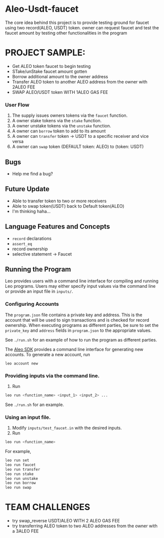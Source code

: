 # Aleo-Usdt-faucet
The core idea behind this project is to provide testing ground for faucet using two record(ALEO, USDT) token. owner can request faucet and test the faucet amount by testing other functionalities in the program 

# PROJECT SAMPLE:
* Get ALEO token faucet to begin testing
* STake/unStake faucet amount gotten 
* Borrow additional amount to the owner address
* Transfer ALEO token to another ALEO address from the owner with 2ALEO FEE
* SWAP ALEO/USDT token WITH 1ALEO GAS FEE


### User Flow
1. The supply issues owners tokens via the `faucet` function.
2. A owner stake tokens via the `stake` function.
3. A owner unstake tokens via the `unstake` function.
4. A owner can `borrow` token to add to its amount
5. A owner can `transfer` token -> USDT to a specific receiver and vice versa
6. A owner can `swap` token (DEFAULT token: ALEO) to (token: USDT)

## Bugs

- Help me find a bug?


## Future Update
- Able to transfer token to two or more receivers
- Able to swap token(USDT) back to Default token(ALEO)
- I'm thinking haha...

## Language Features and Concepts
- `record` declarations
- `assert_eq`
- record ownership
- selective statement -> Faucet


## Running the Program

Leo provides users with a command line interface for compiling and running Leo programs.
Users may either specify input values via the command line or provide an input file in `inputs/`.

### Configuring Accounts
The `program.json` file contains a private key and address.
This is the account that will be used to sign transactions and is checked for record ownership.
When executing programs as different parties, be sure to set the `private_key` and `address` fields in `program.json` to the appropriate values.


See `./run.sh` for an example of how to run the program as different parties.


The [Aleo SDK](https://github.com/AleoHQ/leo/tree/testnet3) provides a command line interface for generating new accounts.
To generate a new account, run
```
leo account new
```


### Providing inputs via the command line.
1. Run
```bash
leo run <function_name> <input_1> <input_2> ...
```
See `./run.sh` for an example.


### Using an input file.
1. Modify `inputs/test_faucet.in` with the desired inputs.
2. Run
```bash
leo run <function_name>
```
For example,
```bash
leo run set
leo run faucet
leo run transfer
leo run stake
leo run unstake
leo run borrow
leo run swap
```



# TEAM CHALLENGES
* try swap_reverse USDT/ALEO WITH 2 ALEO GAS FEE
* try transferring ALEO token to two ALEO addresses from the owner with a 3ALEO FEE
